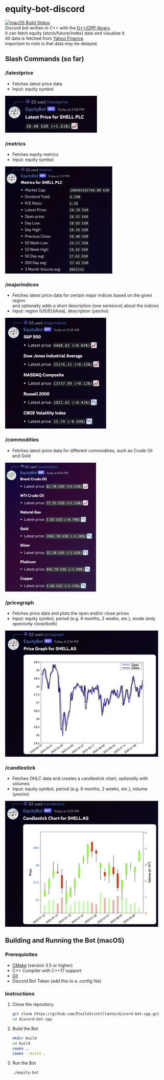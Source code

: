 # equity-bot-discord
[![macOS Build Status](https://github.com/EtoileScintillante/discord-bot-cpp/workflows/Build-macOS/badge.svg)](https://github.com/EtoileScintillante/discord-bot-cpp/actions)  
Discord bot written in C++ with the [D++/DPP library](https://github.com/brainboxdotcc/DPP).  
It can fetch equity (stock/future/index) data and visualize it.  
All data is fetched from [Yahoo Finance](https://finance.yahoo.com).   
Important to note is that data may be delayed.

## Slash Commands (so far)
### /latestprice  
  - Fetches latest price data
  - Input: equity symbol

<img src="docs/latestprice.png" alt="latest price example" width="300" height="auto" />

### /metrics  
  - Fetches equity metrics  
  - Input: equity symbol

<img src="docs/metrics.png" alt="metrics example" width="350" height="auto" />

### /majorindices
  - Fetches latest price data for certain major indices based on the given region  
    and optionally adds a short description (one sentence) about the indices  
  - Input: region (US/EU/Asia), description (yes/no)

<img src="docs/majorindices.png" alt="indices US example" width="330" height="auto" />

### /commodities
  - Fetches latest price data for different commodities, such as Crude Oil and Gold

<img src="docs/commodities.png" alt="commodities example" width="auto" height="420" />

### /pricegraph 
  - Fetches price data and plots the open and/or close prices
  - Input: equity symbol, period (e.g. 6 months, 2 weeks, etc.), mode (only open/only close/both)

<img src="docs/pricegraph.png" alt="price graph example" width="500" height="auto" />

### /candlestick
  - Fetches OHLC data and creates a candlestick chart, optionally with volumes
  - Input: equity symbol, period (e.g. 6 months, 2 weeks, etc.), volume (yes/no)

<img src="docs/candlestick.png" alt="candlestick example" width="500" height="auto" />

## Building and Running the Bot (macOS) 
### Prerequisites

- [CMake](https://cmake.org) (version 3.5 or higher)
- C++ Compiler with C++17 support
- [Git](https://git-scm.com)
- Discord Bot Token (add this to a .config file)

### Instructions
1. Clone the repository

    ```bash
    git clone https://github.com/EtoileScintillante/discord-bot-cpp.git
    cd discord-bot-cpp
    ```

2. Build the Bot

    ```bash
    mkdir build
    cd build
    cmake ..
    cmake --build .
    ```

3. Run the Bot

    ```bash
    ./equity-bot
    ```
